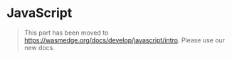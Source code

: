 # JavaScript

> This part has been moved to  <https://wasmedge.org/docs/develop/javascript/intro>. Please use our new docs.

